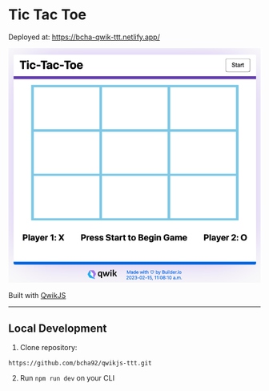# Tic Tac Toe

Deployed at: https://bcha-qwik-ttt.netlify.app/

<img src="qwik-ttt-1.png" alt="Main-Screen-Qwikjs-Tic-Tac-Toe">

Built with [QwikJS](https://qwik.builder.io/)

---

## Local Development

1. Clone repository:
```
https://github.com/bcha92/qwikjs-ttt.git
```
2. Run `npm run dev` on your CLI